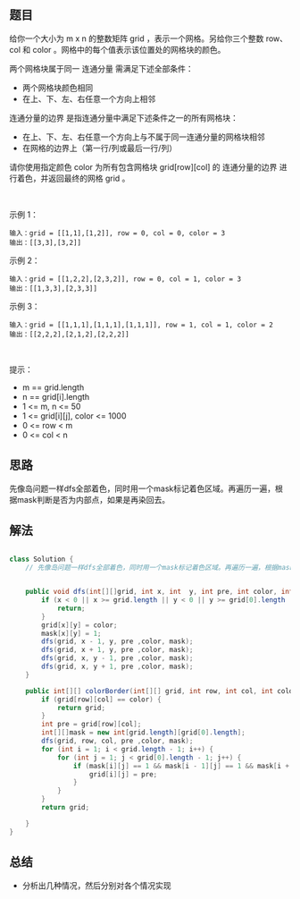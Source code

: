 
## 题目

给你一个大小为 m x n 的整数矩阵 grid ，表示一个网格。另给你三个整数 row、col 和 color 。网格中的每个值表示该位置处的网格块的颜色。

两个网格块属于同一 连通分量 需满足下述全部条件：

- 两个网格块颜色相同
- 在上、下、左、右任意一个方向上相邻

连通分量的边界 是指连通分量中满足下述条件之一的所有网格块：

- 在上、下、左、右任意一个方向上与不属于同一连通分量的网格块相邻
- 在网格的边界上（第一行/列或最后一行/列）

请你使用指定颜色 color 为所有包含网格块 grid[row][col] 的 连通分量的边界 进行着色，并返回最终的网格 grid 。

 

示例 1：

    输入：grid = [[1,1],[1,2]], row = 0, col = 0, color = 3
    输出：[[3,3],[3,2]]
示例 2：

    输入：grid = [[1,2,2],[2,3,2]], row = 0, col = 1, color = 3
    输出：[[1,3,3],[2,3,3]]
示例 3：

    输入：grid = [[1,1,1],[1,1,1],[1,1,1]], row = 1, col = 1, color = 2
    输出：[[2,2,2],[2,1,2],[2,2,2]]
 

提示：

- m == grid.length
- n == grid[i].length
- 1 <= m, n <= 50
- 1 <= grid[i][j], color <= 1000
- 0 <= row < m
- 0 <= col < n

## 思路

先像岛问题一样dfs全部着色，同时用一个mask标记着色区域。再遍历一遍，根据mask判断是否为内部点，如果是再染回去。

## 解法
```java

class Solution {
    // 先像岛问题一样dfs全部着色，同时用一个mask标记着色区域。再遍历一遍，根据mask判断是否为内部点，如果是再染回去。


    public void dfs(int[][]grid, int x, int  y, int pre, int color, int[][]mask) {
        if (x < 0 || x >= grid.length || y < 0 || y >= grid[0].length || grid[x][y] != pre) {
            return;
        }
        grid[x][y] = color;
        mask[x][y] = 1;
        dfs(grid, x - 1, y, pre ,color, mask);
        dfs(grid, x + 1, y, pre ,color, mask);
        dfs(grid, x, y - 1, pre ,color, mask);
        dfs(grid, x, y + 1, pre ,color, mask);
    }

    public int[][] colorBorder(int[][] grid, int row, int col, int color) {
        if (grid[row][col] == color) {
            return grid;
        }
        int pre = grid[row][col];
        int[][]mask = new int[grid.length][grid[0].length];
        dfs(grid, row, col, pre ,color, mask);
        for (int i = 1; i < grid.length - 1; i++) {
            for (int j = 1; j < grid[0].length - 1; j++) {
                if (mask[i][j] == 1 && mask[i - 1][j] == 1 && mask[i + 1][j] == 1 && mask[i][j - 1] == 1 && mask[i][j + 1] == 1) {
                    grid[i][j] = pre;
                }
            }
        }
        return grid;

    }
}
```

## 总结

- 分析出几种情况，然后分别对各个情况实现 
